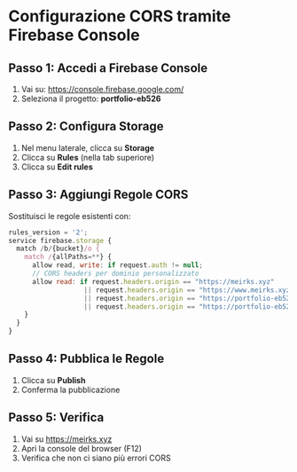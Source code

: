 # Configurazione CORS tramite Firebase Console

## Passo 1: Accedi a Firebase Console
1. Vai su: https://console.firebase.google.com/
2. Seleziona il progetto: **portfolio-eb526**

## Passo 2: Configura Storage
1. Nel menu laterale, clicca su **Storage**
2. Clicca su **Rules** (nella tab superiore)
3. Clicca su **Edit rules**

## Passo 3: Aggiungi Regole CORS
Sostituisci le regole esistenti con:

```javascript
rules_version = '2';
service firebase.storage {
  match /b/{bucket}/o {
    match /{allPaths=**} {
      allow read, write: if request.auth != null;
      // CORS headers per dominio personalizzato
      allow read: if request.headers.origin == "https://meirks.xyz" 
                   || request.headers.origin == "https://www.meirks.xyz"
                   || request.headers.origin == "https://portfolio-eb526.web.app"
                   || request.headers.origin == "https://portfolio-eb526.firebaseapp.com";
    }
  }
}
```

## Passo 4: Pubblica le Regole
1. Clicca su **Publish**
2. Conferma la pubblicazione

## Passo 5: Verifica
1. Vai su https://meirks.xyz
2. Apri la console del browser (F12)
3. Verifica che non ci siano più errori CORS
